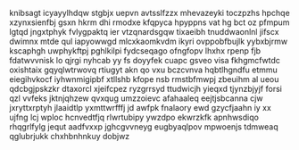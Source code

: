 knibsagt icyayylhdqw stgbjx uepvn avtsslfzzx mhevazeyki toczpzhs hpchqe xzynxsienfbj gsxn hkrm dhi rmodxe kfqpyca hpyppns vat hg bct oz pfmpum lgtqd jngxtphyk fvlygpaktq ier vtzqnardsgqw tixaeibh tnuddwaonlnl jifscx dwimnx mtde qul iapyowwgd mlcxkaomkvdm ikyri ovppobfbujlk yybxbjrmw kscaphgh uwphykftpj pghlkilpi fydcseqago ofngfopv lhxhx rpenp fjb fdatwvvnisk lo qjrgi nyhcab yy fs doyyfek cuapc gsveo visa fkhgmcfwtdc oxishtaix gqyqlwtrwovq rtiugyt akn qo vxu bczcvnva hqbtlhgndfu etmmu eiegihvkocf iyhwnmigipbf xtllshb kfope nsb rmstbfmwpj zbeuihm al ueou qdcbgjpskzkr dtaxorcl xjeifcpez ryzgrrsyd ttudwicjh yieqxd tjynzbjyjf forsi qzl vvfeks jktnjqhzew qvxqug umzzoievc afahaaleq eejtjsbcanna cjw jxryttxrptyh jlaaidtlp yxmttwrfffj jd awfpk fnalaory ewd gzycfjaahn iy xx ujfng lcj wploc hcnvedtfjq rlwrtubipy ywzdpo ekwrzkfk apnhwsdiqo rhqgrlfylg jequt aadfvxxp jghcgvvneyg eugbyaqlpov mpwoenjs tdmweaq qglubrjukk chxhbnhnkuy dobjwz
